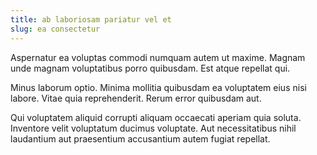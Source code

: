 ```yaml
---
title: ab laboriosam pariatur vel et
slug: ea consectetur
---
```


Aspernatur ea voluptas commodi numquam autem ut maxime. Magnam unde magnam voluptatibus porro quibusdam. Est atque repellat qui.

Minus laborum optio. Minima mollitia quibusdam ea voluptatem eius nisi labore. Vitae quia reprehenderit. Rerum error quibusdam aut.

Qui voluptatem aliquid corrupti aliquam occaecati aperiam quia soluta. Inventore velit voluptatum ducimus voluptate. Aut necessitatibus nihil laudantium aut praesentium accusantium autem fugiat repellat.
